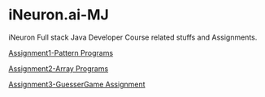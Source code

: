 # iNeuron.ai-MJ

iNeuron Full stack Java Developer Course related stuffs and Assignments.

[Assignment1-Pattern Programs](https://github.com/Muhammed-Javith/iNeuron.ai-MJ/tree/main/Full%20Stack%20Java%20Developer/01-Assignment%201)

[Assignment2-Array Programs](https://github.com/Muhammed-Javith/iNeuron.ai-MJ/tree/main/Full%20Stack%20Java%20Developer/02-Assignment%202%20-%20Arrays)

[Assignment3-GuesserGame Assignment](https://github.com/Muhammed-Javith/iNeuron.ai-MJ/tree/main/Full%20Stack%20Java%20Developer/03-Assignment%203-%20GuesserGame)
